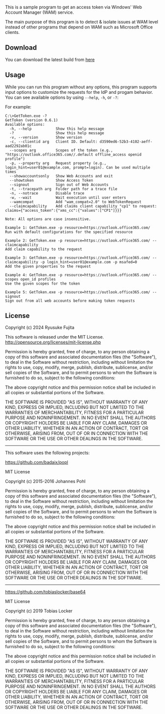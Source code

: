 This is a sample program to get an access token via Windows' Web Account Manager (WAM) service.

The main purpose of this program is to detect & isolate issues at WAM level instead of other programs that depend on WAM such as Microsoft Office clients.  

## Download
You can download the latest build from [here](https://github.com/jpmessaging/GetToken/releases/download/v0.6.1/GetToken.zip)

## Usage
While you can run this program without any options, this program supports input options to customize the requests for the IdP and progam behavior. You can see available options by using `--help`, `-h`, or `-?`:  

For example:

    C:\>GetToken.exe -?
    GetToken (version 0.6.1)
    Available options:
      -h, --help           Show this help message
      -?                   Show this help message
      -v, --version        Show version
      -c, --clientid arg   Client ID. Default: d3590ed6-52b3-4102-aeff-aad2292ab01c
      --scopes arg         Scopes of the token (e.g., "https://outlook.office365.com//.default offline_access openid profile")
      -p, --property arg   Request property (e.g., login_hint=user01@example.com, prompt=login). Can be used multiple times
      --showaccountsonly   Show Web Accounts and exit
      --showtoken          Show Access Token
      --signout            Sign out of Web Accounts
      -t, --tracepath arg  Folder path for a trace file
      -n, --notrace        Disable trace
      -w, --wait           Wait execution until user enters
      --wamcompat          Add "wam_compat=2.0" to WebTokenRequest
      --claimcapability    Add claims client capability "cp1" to request: claims={"access_token":{"xms_cc":{"values":["CP1"]}}}

    Note: All options are case insensitive.

    Example 1: GetToken.exe -p resource=https://outlook.office365.com/
    Run with default configurations for the specified resource

    Example 2: GetToken.exe -p resource=https://outlook.office365.com/ --claimcapability
    Add claim capability to the request

    Example 3: GetToken.exe -p resource=https://outlook.office365.com/ --claimcapability -p login_hint=user01@example.com -p msafed=0
    Add the given properties to the request

    Example 4: GetToken.exe -p resource=https://outlook.office365.com/ --scopes open_id profiles
    Use the given scopes for the token

    Example 5: GetToken.exe -p resource=https://outlook.office365.com/ --signout
    Sign out from all web accounts before making token requests

## License
Copyright (c) 2024 Ryusuke Fujita

This software is released under the MIT License.  
http://opensource.org/licenses/mit-license.php

Permission is hereby granted, free of charge, to any person obtaining a copy of this software and associated documentation files (the "Software"), to deal in the Software without restriction, including without limitation the rights to use, copy, modify, merge, publish, distribute, sublicense, and/or sell copies of the Software, and to permit persons to whom the Software is furnished to do so, subject to the following conditions:

The above copyright notice and this permission notice shall be included in all copies or substantial portions of the Software.

THE SOFTWARE IS PROVIDED "AS IS", WITHOUT WARRANTY OF ANY KIND, EXPRESS OR IMPLIED, INCLUDING BUT NOT LIMITED TO THE WARRANTIES OF MERCHANTABILITY, FITNESS FOR A PARTICULAR PURPOSE AND NONINFRINGEMENT. IN NO EVENT SHALL THE AUTHORS OR COPYRIGHT HOLDERS BE LIABLE FOR ANY CLAIM, DAMAGES OR OTHER LIABILITY, WHETHER IN AN ACTION OF CONTRACT, TORT OR OTHERWISE, ARISING FROM, OUT OF OR IN CONNECTION WITH THE SOFTWARE OR THE USE OR OTHER DEALINGS IN THE SOFTWARE.

---
This software uses the following projects:  

https://github.com/badaix/popl

MIT License

Copyright (c) 2015-2016 Johannes Pohl

Permission is hereby granted, free of charge, to any person obtaining a copy
of this software and associated documentation files (the "Software"), to deal
in the Software without restriction, including without limitation the rights
to use, copy, modify, merge, publish, distribute, sublicense, and/or sell
copies of the Software, and to permit persons to whom the Software is
furnished to do so, subject to the following conditions:

The above copyright notice and this permission notice shall be included in all
copies or substantial portions of the Software.

THE SOFTWARE IS PROVIDED "AS IS", WITHOUT WARRANTY OF ANY KIND, EXPRESS OR
IMPLIED, INCLUDING BUT NOT LIMITED TO THE WARRANTIES OF MERCHANTABILITY,
FITNESS FOR A PARTICULAR PURPOSE AND NONINFRINGEMENT. IN NO EVENT SHALL THE
AUTHORS OR COPYRIGHT HOLDERS BE LIABLE FOR ANY CLAIM, DAMAGES OR OTHER
LIABILITY, WHETHER IN AN ACTION OF CONTRACT, TORT OR OTHERWISE, ARISING FROM,
OUT OF OR IN CONNECTION WITH THE SOFTWARE OR THE USE OR OTHER DEALINGS IN THE
SOFTWARE.

---
https://github.com/tobiaslocker/base64

MIT License

Copyright (c) 2019 Tobias Locker

Permission is hereby granted, free of charge, to any person obtaining a copy
of this software and associated documentation files (the "Software"), to deal
in the Software without restriction, including without limitation the rights
to use, copy, modify, merge, publish, distribute, sublicense, and/or sell
copies of the Software, and to permit persons to whom the Software is
furnished to do so, subject to the following conditions:

The above copyright notice and this permission notice shall be included in all
copies or substantial portions of the Software.

THE SOFTWARE IS PROVIDED "AS IS", WITHOUT WARRANTY OF ANY KIND, EXPRESS OR
IMPLIED, INCLUDING BUT NOT LIMITED TO THE WARRANTIES OF MERCHANTABILITY,
FITNESS FOR A PARTICULAR PURPOSE AND NONINFRINGEMENT. IN NO EVENT SHALL THE
AUTHORS OR COPYRIGHT HOLDERS BE LIABLE FOR ANY CLAIM, DAMAGES OR OTHER
LIABILITY, WHETHER IN AN ACTION OF CONTRACT, TORT OR OTHERWISE, ARISING FROM,
OUT OF OR IN CONNECTION WITH THE SOFTWARE OR THE USE OR OTHER DEALINGS IN THE
SOFTWARE.